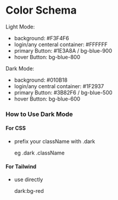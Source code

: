 # Color Schema

Light Mode:
- background: #F3F4F6
- login/any centeral container: #FFFFFF
- primary Button: #1E3A8A / bg-blue-900
- hover Button: bg-blue-800

Dark Mode:
- background: #010B18
- login/any central container: #1F2937
- primary Button: #3B82F6 / bg-blue-500
- hover Button: bg-blue-600


### How to Use Dark Mode

#### For CSS
- prefix your className with .dark 


  eg .dark .className


#### For Tailwind
- use directly


  dark:bg-red